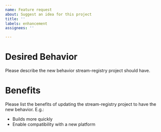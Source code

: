 ```yaml
---
name: Feature request
about: Suggest an idea for this project
title: ''
labels: enhancement
assignees: ''

---
```


# Desired Behavior

Please describe the new behavior stream-registry project should have.

# Benefits

Please list the benefits of updating the stream-registry project 
to have the new behavior. E.g.:

* Builds more quickly
* Enable compatibility with a new platform
